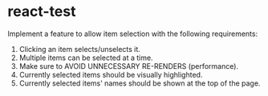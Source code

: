 # react-test

Implement a feature to allow item selection with the following requirements:

1. Clicking an item selects/unselects it.
2. Multiple items can be selected at a time.
3. Make sure to AVOID UNNECESSARY RE-RENDERS (performance).
4. Currently selected items should be visually highlighted.
5. Currently selected items' names should be shown at the top of the page.
